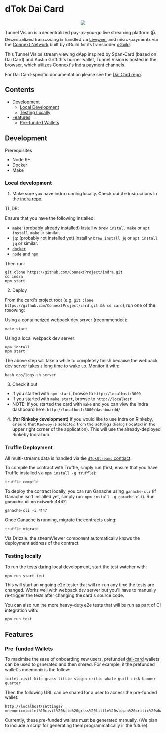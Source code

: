 # dTok Dai Card

<p align="center">
  <img src="https://github.com/stake-capital/dTok-dai-card/blob/master/src/assets/dTok/dtok-logo.jpg" />
</p>


Tunnel Vision is a decentralized pay-as-you-go live streaming platform 📹. Decentralized transcoding is handled via [Livepeer](https://livepeer.org/) and micro-payments via the [Connext Network](https://connext.network/) built by dGuild for its transcoder [dGuild](https://explorer.livepeer.org/orchestrators).

This Tunnel Vision stream viewing dApp inspired by SpankCard (based on Dai Card) and Austin Griffith's burner wallet, Tunnel Vision is hosted in the browser, which utilizes Connext's Indra payment channels. 

For Dai Card-specific documentation please see the [Dai Card repo](https://github.com/ConnextProject/card).

## Contents
- [Development](#development)
    - [Local Development](#local-development)
    - [Testing Locally](#testing-locally)
- [Features](#features)
    - [Pre-funded Wallets](#pre-funded-wallets)

## Development

Prerequisites
 - Node 9+
 - Docker
 - Make

### Local development

1. Make sure you have indra running locally. Check out the instructions in the [indra repo](https://github.com/ConnextProject/indra).

TL;DR:

Ensure that you have the following installed:

- `make`: (probably already installed) Install w `brew install make` or `apt install make` or similar.
- `jq`: (probably not installed yet) Install w `brew install jq` or `apt install jq` or similar.
- [`docker`](https://www.docker.com/)
- [`node` and `npm`](https://nodejs.org/en/)

Then run:

```
git clone https://github.com/ConnextProject/indra.git
cd indra
npm start
```

2. Deploy

From the card's project root (e.g. `git clone https://github.com/ConnextProject/card.git && cd card`), run one of the following:

Using a containerized webpack dev server (recommended):
```
make start
```

Using a local webpack dev server:
```
npm install
npm start
```

The above step will take a while to completely finish because the webpack dev server takes a long time to wake up. Monitor it with:

```
bash ops/logs.sh server
```

3. Check it out

 - If you started with `npm start`, browse to `http://localhost:3000`
 - If you started with `make start`, browse to `http://localhost`
 - NOTE: If you started the card with `make` and you can view the Indra dashboard here: `http://localhost:3000/dashboardd/`

4. **(for Rinkeby development)** If you would like to use Indra on Rinkeby, ensure that `Rinkeby` is selected from the settings dialog (located in the upper right corner of the application). This will use the already-deployed Rinkeby Indra hub.

### Truffle Deployment

All multi-streams data is handled via the [`dTokStreams` contract](/contracts/dTokStreams.sol).

To compile the contract with Truffle, simply run (first, ensure that you have Truffle installed via `npm install -g truffle`):

```
truffle compile
```

To deploy the contract locally, you can run Ganache using: `ganache-cli` (if Ganache isn't installed yet, simply run: `npm install -g ganache-cli`). Run ganache-cli on network 4447:

```
ganache-cli -i 4447
```


Once Ganache is running, migrate the contracts using:

```
truffle migrate
```

[Via Drizzle](/src/index.js#L39), the [streamViewer component](/src/components/streamViewer.js#L741) automatically knows the deployment address of the contract.

### Testing locally

To run the tests during local development, start the test watcher with:

```
npm run start-test
```

This will start an ongoing e2e tester that will re-run any time the tests are changed. Works well with webpack dev server but you'll have to manually re-trigger the tests after changing the card's source code.

You can also run the more heavy-duty e2e tests that will be run as part of CI integration with:

```
npm run test
```

## Features

### Pre-funded Wallets

To maximise the ease of onboarding new users, prefunded [dai-card](https://daicard.io/) wallets can be used to generated and then shared. For example, if the prefunded wallet's mnemonic is the follow:

```
toilet civil kite grass little slogan critic whale guilt risk banner quarter
```

Then the following URL can be shared for a user to access the pre-funded wallet:

```
http://localhost/settings?mnemonic=toilet%20civil%20kite%20grass%20little%20slogan%20critic%20whale%20guilt%20risk%20banner%20quarter
```

Currently, these pre-funded wallets must be generated manually. (We plan to include a script for generating them programmatically in the future).
